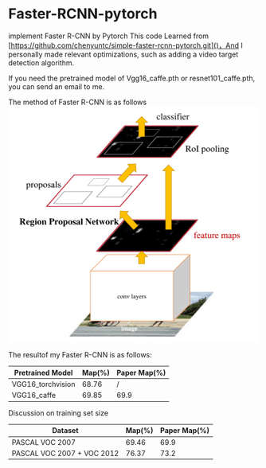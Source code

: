 # Faster-RCNN-pytorch
implement Faster R-CNN by Pytorch
This code Learned from [https://github.com/chenyuntc/simple-faster-rcnn-pytorch.git]()，And I personally made relevant optimizations, such as adding a video target detection algorithm.

If you need the pretrained model of Vgg16_caffe.pth or resnet101_caffe.pth, you can send an email to me.

The method of Faster R-CNN is as follows
![alt text](image.png)

The resultof my Faster R-CNN is as follows:

| Pretrained Model  | Map(%) | Paper Map(%) |
| ----------------- | ------ | ------------ |
| VGG16_torchvision | 68.76  | /            |
| VGG16_caffe       | 69.85  | 69.9         |

Discussion on training set size

| Dataset                    | Map(%) | Paper Map(%) |
| -------------------------- | ------ | ------------ |
| PASCAL VOC 2007            | 69.46  | 69.9         |
| PASCAL VOC 2007 + VOC 2012 | 76.37  | 73.2         |

